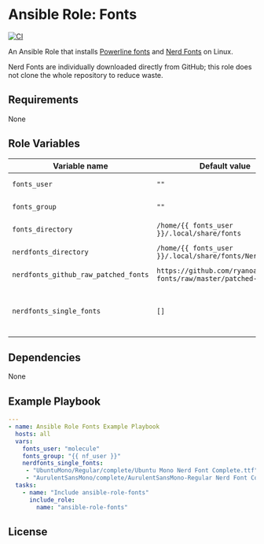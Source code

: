 # Ansible Role: Fonts
[![CI](https://github.com/skaary/ansible-role-fonts/actions/workflows/ci.yml/badge.svg?branch=main&event=push)](https://github.com/skaary/ansible-role-fonts/actions?query=workflow%3Ci)

An Ansible Role that installs [Powerline fonts](https://github.com/powerline/fonts) and [Nerd Fonts](https://github.com/ryanoasis/nerd-fonts#font-installation) on Linux.

Nerd Fonts are individually downloaded directly from GitHub; this role does not clone the whole repository to reduce waste.

## Requirements

None

## Role Variables

| Variable name                 | Default value | Description |
|-------------------------------|---------------|-------------|
| `fonts_user`                     | `""`            | The name of the user to install the fonts for. Required. |
| `fonts_group`                    | `""`            | The group of the user to install the fonts for. Required. |
| `fonts_directory`          | `/home/{{ fonts_user }}/.local/share/fonts` | The default location to install fonts on Linux systems. |
| `nerdfonts_directory`          | `/home/{{ fonts_user }}/.local/share/fonts/NerdFonts` | The default location to install Nerd Fonts on Linux systems. |
| `nerdfonts_github_raw_patched_fonts` | `https://github.com/ryanoasis/nerd-fonts/raw/master/patched-fonts` | The remote directory from which to download raw Nerd Font files. |
| `nerdfonts_single_fonts`             | `[]` | A list of paths to individual Nerd Fonts to download, relative to `nerdfonts_github_raw_patched_fonts` (see Example Playbook below). Required. |

## Dependencies

None

## Example Playbook

```yaml
---
- name: Ansible Role Fonts Example Playbook
  hosts: all
  vars:
    fonts_user: "molecule"
    fonts_group: "{{ nf_user }}"
    nerdfonts_single_fonts:
     - "UbuntuMono/Regular/complete/Ubuntu Mono Nerd Font Complete.ttf"
     - "AurulentSansMono/complete/AurulentSansMono-Regular Nerd Font Complete.otf"
  tasks:
    - name: "Include ansible-role-fonts"
      include_role:
        name: "ansible-role-fonts"
```

## License

